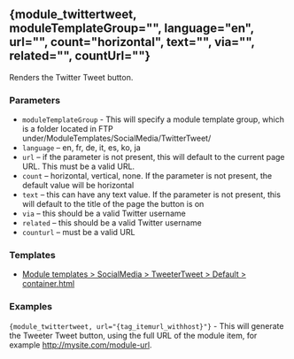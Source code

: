 ## {module_twittertweet, moduleTemplateGroup="", language="en", url="", count="horizontal", text="", via="", related="", countUrl=""}

Renders the Twitter Tweet button.

### Parameters

* `moduleTemplateGroup` - This will specify a module template group, which is a folder located in FTP under/ModuleTemplates/SocialMedia/TwitterTweet/
* `language` – en, fr, de, it, es, ko, ja
* `url` – if the parameter is not present, this will default to the current page URL. This must be a valid URL.
* `count` – horizontal, vertical, none. If the parameter is not present, the default value will be horizontal
* `text` – this can have any text value. If the parameter is not present, this will default to the title of the page the button is on
* `via` – this should be a valid Twitter username
* `related` – this should be a valid Twitter username
* `counturl` – must be a valid URL

### Templates

* [Module templates > SocialMedia > TweeterTweet > Default > container.html](/content/tag-reference/social-media/twitter-tweet-template.html)

### Examples

`{module_twittertweet, url="{tag_itemurl_withhost}"}` - This will generate the Tweeter Tweet button, using the full URL of the module item, for example http://mysite.com/module-url.
